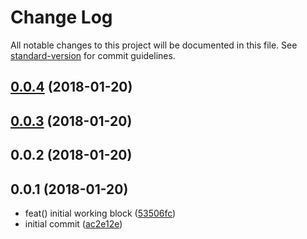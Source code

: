 # Change Log

All notable changes to this project will be documented in this file. See [standard-version](https://github.com/conventional-changelog/standard-version) for commit guidelines.

<a name="0.0.4"></a>
## [0.0.4](https://github.com/o-rango/o-content-placeholder/compare/v0.0.3...v0.0.4) (2018-01-20)



<a name="0.0.3"></a>
## [0.0.3](https://github.com/o-rango/o-content-placeholder/compare/v0.0.2...v0.0.3) (2018-01-20)



<a name="0.0.2"></a>
## 0.0.2 (2018-01-20)



<a name="0.0.1"></a>
## 0.0.1 (2018-01-20)

* feat() initial working block ([53506fc](https://github.com/ionic-team/stencil-component-starter/commit/53506fc))
* initial commit ([ac2e12e](https://github.com/ionic-team/stencil-component-starter/commit/ac2e12e))
